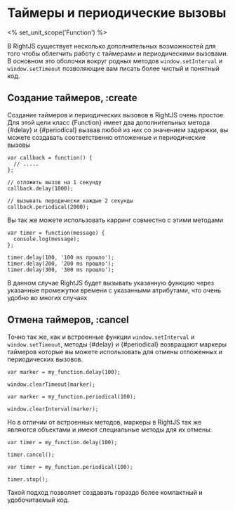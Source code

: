 # Таймеры и периодические вызовы
<% set_unit_scope('Function') %>

В RightJS существует несколько дополнительных возможностей для того чтобы
облегчить работу с таймерами и периодическими вызовами. В основном это
оболочки вокруг родных методов `window.setInterval` и `window.setTimeout`
позволяющие вам писать более чистый и понятный код.

## Создание таймеров, :create

Создание таймеров и периодических вызовов в RightJS очень простое. Для этой
цели класс {Function} имеет два дополнительных метода {#delay} и {#periodical}
вызвав любой из них со значением задержки, вы можете создавать соответственно
отложенные и периодические вызовы

    var callback = function() {
      // .....
    };
    
    // отложить вызов на 1 секунду
    callback.delay(1000);
    
    // вызывать перодически каждые 2 секунды
    callback.periodical(2000);

Вы так же можете использовать карринг совместно с этими методами

    var timer = function(message) {
      console.log(message);
    };
    
    timer.delay(100, '100 ms прошло');
    timer.delay(200, '200 ms прошло');
    timer.delay(300, '300 ms прошло');

В данном случае RightJS будет вызывать указанную функцию через указанные
промежутки времени с указанными атрибутами, что очень удобно во многих
случаях

## Отмена таймеров, :cancel

Точно так же, как и встроенные функции `window.setInterval` и
`window.setTimeout`, методы {#delay} и {#periodical} возвращают маркеры 
таймеров которые вы можете использовать для отмены отложенных и периодических
вызовов.

    var marker = my_function.delay(100);
    
    window.clearTimeout(marker);
    
    var marker = my_function.periodical(100);
    
    window.clearInterval(marker);

Но в отличии от встроенных методов, маркеры в RightJS так же являются 
объектами и имеют специальные методы для их отмены:

    var timer = my_function.delay(100);
    
    timer.cancel();
    
    var timer = my_function.periodical(100);
    
    timer.stop();

Такой подход позволяет создавать гораздо более компактный и удобочитаемый код.

